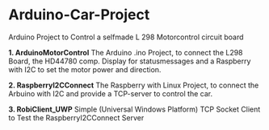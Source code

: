 # Arduino-Car-Project
Arduino Project to Control a selfmade L 298 Motorcontrol circuit board

**1. ArduinoMotorControl**
The Arduino .ino Project, to connect the L298 Board, the HD44780 comp. Display for statusmessages and a Raspberry with I2C to set the motor power and direction.

**2. RaspberryI2CConnect**
The Raspberry with Linux Project, to connect the Arbuino with I2C and provide a TCP-server to control the car.

**3. RobiClient_UWP**
Simple (Universal Windows Platform) TCP Socket Client to Test the RaspberryI2CConnect Server